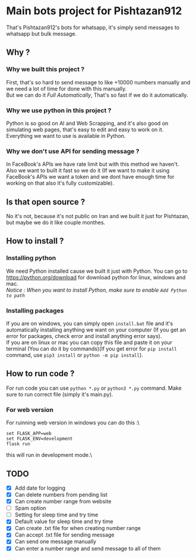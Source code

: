# Main bots project for Pishtazan912
That's Pishtazan912's bots for whatsapp, it's simply send messages to whatsapp but bulk message.

## Why ?
### Why we built this project ?
First, that's so hard to send message to like +10000 numbers manually and we need a lot of time for done with this manually.\
But we can do it *Full Automatically*, That's so fast if we do it automatically.

### Why we use python in this project ?
Python is so good on AI and Web Scrapping, and it's also good on simulating web pages, that's easy to edit and easy to work on it.\
Everything we want to use is available in Python.

### Why we don't use API for sending message ?
In FaceBook's APIs we have rate limit but with this method we haven't.\
Also we want to built it fast so we do it (If we want to make it using FaceBook's APIs we want a token and we dont have enough time for working on that also it's fully customizable).

## Is that open source ?
No it's not, because it's not public on Iran and we built it just for Pishtazan, but maybe we do it like couple monthes.

## How to install ?
### Installing python
We need Python installed cause we built it just with Python. You can go to https://python.org/download for download python for linux, windows and mac.\
*Notice : When you want to install Python, make sure to enable `Add Python to path`*

### Installing packages
If you are on windows, you can simply open `install.bat` file and it's automatically installing anything we want on your computer (If you get an error for packages, check error and install anything error says).\
If you are on linux or mac you can copy this file and paste it on your terminal (You can do it by commands)(If you get error for `pip install` command, use `pip3 install` or `python -m pip install`).

## How to run code ?
For run code you can use `python *.py` or `python3 *.py` command. Make sure to run correct file (simply it's main.py).

### For web version
For ruinning web version in windows you can do this :\
```
set FLASK_APP=web
set FLASK_ENV=development
flask run
```
this will run in development mode.\

## TODO
* [X] Add date for logging
* [X] Can delete numbers from pending list
* [X] Can create number range from website
* [ ] Spam option
* [ ] Setting for sleep time and try time
* [X] Default value for sleep time and try time
* [X] Can create .txt file for when creating number range
* [X] Can accept .txt file for sending message
* [X] Can send one message manually
* [X] Can enter a number range and send message to all of them
